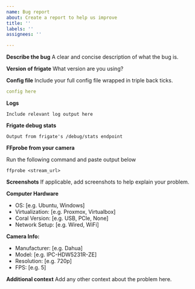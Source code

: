 ```yaml
---
name: Bug report
about: Create a report to help us improve
title: ''
labels: ''
assignees: ''

---
```


**Describe the bug**
A clear and concise description of what the bug is.

**Version of frigate**
What version are you using?

**Config file**
Include your full config file wrapped in triple back ticks.
```yaml
config here
```

**Logs**
```
Include relevant log output here
```

**Frigate debug stats**
```
Output from frigate's /debug/stats endpoint
```

**FFprobe from your camera**

Run the following command and paste output below
```
ffprobe <stream_url>
```

**Screenshots**
If applicable, add screenshots to help explain your problem.

**Computer Hardware**
 - OS: [e.g. Ubuntu, Windows]
 - Virtualization: [e.g. Proxmox, Virtualbox]
 - Coral Version: [e.g. USB, PCIe, None]
 - Network Setup: [e.g. Wired, WiFi]

**Camera Info:**
 - Manufacturer: [e.g. Dahua]
 - Model: [e.g. IPC-HDW5231R-ZE]
 - Resolution: [e.g. 720p]
 - FPS: [e.g. 5]

**Additional context**
Add any other context about the problem here.
